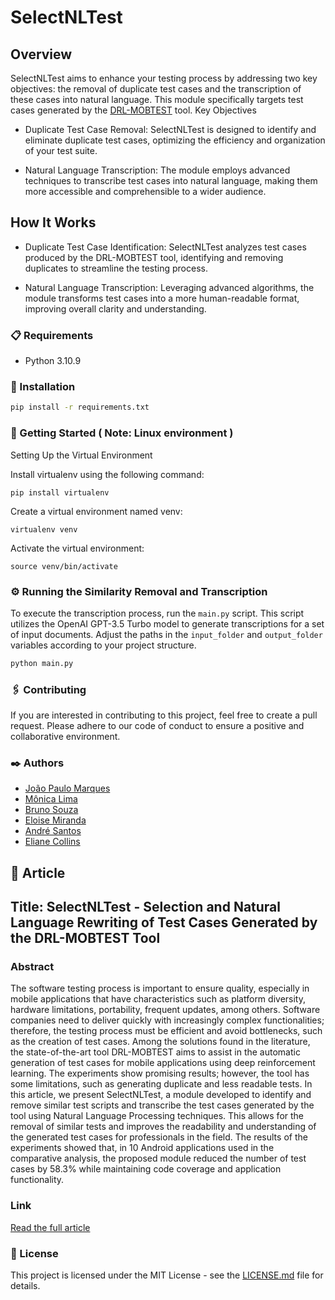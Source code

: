# SelectNLTest

## Overview

SelectNLTest aims to enhance your testing process by addressing two key objectives: the removal of duplicate test cases and the transcription of these cases into natural language. This module specifically targets test cases generated by the [DRL-MOBTEST](https://github.com/licollins/deepguit) tool.
Key Objectives

  - Duplicate Test Case Removal: SelectNLTest is designed to identify and eliminate duplicate test cases, optimizing the efficiency and organization of your test suite.

  - Natural Language Transcription: The module employs advanced techniques to transcribe test cases into natural language, making them more accessible and comprehensible to a wider audience.

## How It Works

  - Duplicate Test Case Identification: SelectNLTest analyzes test cases produced by the DRL-MOBTEST tool, identifying and removing duplicates to streamline the testing process.

  - Natural Language Transcription: Leveraging advanced algorithms, the module transforms test cases into a more human-readable format, improving overall clarity and understanding.
    
### 📋 Requirements

- Python 3.10.9

### 🔧 Installation

```bash
pip install -r requirements.txt
```

### 🚀 Getting Started ( Note: Linux environment )



Setting Up the Virtual Environment

Install virtualenv using the following command:


    pip install virtualenv

Create a virtual environment named venv:

    virtualenv venv

Activate the virtual environment:

    source venv/bin/activate


### ⚙️ Running the Similarity Removal and Transcription

To execute the transcription process, run the `main.py` script. This script utilizes the OpenAI GPT-3.5 Turbo model to generate transcriptions for a set of input documents. Adjust the paths in the `input_folder` and `output_folder` variables according to your project structure.

```bash
python main.py
```


### 🖇️ Contributing

If you are interested in contributing to this project, feel free to create a pull request. Please adhere to our code of conduct to ensure a positive and collaborative environment.


### ✒️ Authors
- [João Paulo Marques](https://www.linkedin.com/in/joaopaulorm/)
- [Mônica Lima](https://www.linkedin.com/in/monica-dantas-lima/) 
- [Bruno Souza](https://www.linkedin.com/in/bruno-souza-b8132297/)
- [Eloise Miranda](https://www.linkedin.com/in/eloise-miranda-43951011b/)
- [André Santos](https://www.linkedin.com/in/andrevsantos/)
- [Eliane Collins](https://www.linkedin.com/in/eliane-collins-phd-5277b411/)

## 📄 Article

## Title: SelectNLTest - Selection and Natural Language Rewriting of Test Cases Generated by the DRL-MOBTEST Tool

### Abstract
The software testing process is important to ensure quality, especially in mobile applications that have characteristics such as platform diversity, hardware limitations, portability, frequent updates, among others. Software companies need to deliver quickly with increasingly complex functionalities; therefore, the testing process must be efficient and avoid bottlenecks, such as the creation of test cases. Among the solutions found in the literature, the state-of-the-art tool DRL-MOBTEST aims to assist in the automatic generation of test cases for mobile applications using deep reinforcement learning. The experiments show promising results; however, the tool has some limitations, such as generating duplicate and less readable tests. In this article, we present SelectNLTest, a module developed to identify and remove similar test scripts and transcribe the test cases generated by the tool using Natural Language Processing techniques. This allows for the removal of similar tests and improves the readability and understanding of the generated test cases for professionals in the field. The results of the experiments showed that, in 10 Android applications used in the comparative analysis, the proposed module reduced the number of test cases by 58.3% while maintaining code coverage and application functionality.
### Link
[Read the full article](https://dl.acm.org/doi/10.1145/3624032.3624043)

### 📜 License

This project is licensed under the MIT License - see the [LICENSE.md](LICENSE.md) file for details.
